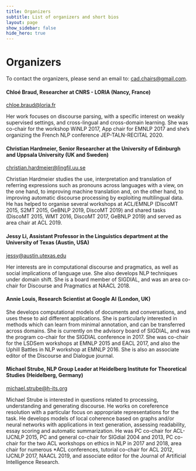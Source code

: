 ```yaml
---
title: Organizers
subtitle: List of organizers and short bios
layout: page
show_sidebar: false
hide_hero: true
---
```


# Organizers

To contact the organizers, please send an email to: cad.chairs@gmail.com.

#### Chloé Braud, Researcher at CNRS - LORIA (Nancy, France)

chloe.braud@loria.fr

Her work focuses on discourse parsing, with a specific interest on weakly supervised settings, and cross-lingual and cross-domain learning. She was co-chair for the workshop WiNLP 2017, App chair for EMNLP 2017 and she’s organizing the French NLP conference JEP-TALN-RECITAL 2020.

#### Christian Hardmeier, Senior Researcher at the University of Edinburgh and Uppsala University (UK and Sweden)

christian.hardmeier@lingfil.uu.se

Christian Hardmeier studies the use, interpretation and translation of referring expressions such as pronouns across languages with a view, on the one hand, to improving machine translation and, on the other hand, to improving automatic discourse processing by exploiting multilingual data. He has helped to organise several workshops at ACL/EMNLP (DiscoMT 2015, S2MT 2015, GeBNLP 2019, DiscoMT 2019) and shared tasks (DiscoMT 2015, WMT 2016, DiscoMT 2017, GeBNLP 2019) and served as area chair at ACL 2019.

#### Jessy Li, Assistant Professor in the Linguistics department at the University of Texas (Austin, USA)

jessy@austin.utexas.edu

Her interests are in computational discourse and pragmatics, as well as social implications of language use. She also develops NLP techniques under domain shift. She is a board member of SIGDIAL, and was an area co-chair for Discourse and Pragmatics at NAACL 2018.

#### Annie Louis, Research Scientist at Google AI (London, UK)

She develops computational models of documents and conversations, and uses these to aid different applications. She is particularly interested in methods which can learn from minimal annotation, and can be transferred across domains. She is currently on the advisory board of SIGDIAL, and was the program co-chair for the SIGDIAL conference in 2017. She was co-chair for the LSDSem workshops at EMNLP 2015 and EACL 2017, and also the Uphill Battles in NLP workshop at EMNLP 2016. She is also an associate editor of the Discourse and Dialogue journal.  

#### Michael Strube, NLP Group Leader at Heidelberg Institute for Theoretical Studies (Heidelberg, Germany)

michael.strube@h-its.org

Michael Strube is interested in questions related to processing, understanding and generating discourse. He works on coreference resolution with a particular focus on appropriate representations for the task. He develops models of local coherence based on graphs and/or neural networks with applications in text generation, assessing readability, essay scoring and automatic summarization. He was PC co-chair for ACL-IJCNLP 2015, PC and general co-chair for SIGdial 2004 and 2013, PC co-chair for the two ACL workshops on ethics in NLP in 2017 and 2018, area chair for numerous *ACL conferences, tutorial co-chair for ACL 2012, IJCNLP 2017, NAACL 2019, and associate editor for the Journal of Artificial Intelligence Research.